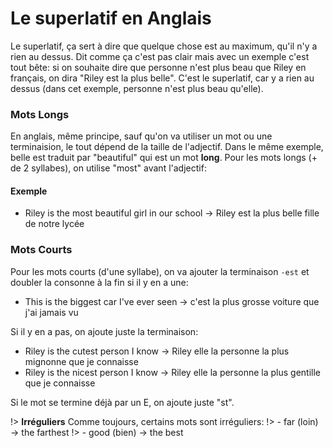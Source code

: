 # Le superlatif en Anglais

Le superlatif, ça sert à dire que quelque chose est au maximum, qu'il n'y a rien au dessus. Dit comme ça c'est pas clair mais avec un exemple c'est tout bête: si on souhaite dire que personne n'est plus beau que Riley en français, on dira "Riley est la plus belle". C'est le superlatif, car y a rien au dessus (dans cet exemple, personne n'est plus beau qu'elle).

### Mots Longs
En anglais, même principe, sauf qu'on va utiliser un mot ou une terminaision, le tout dépend de la taille de l'adjectif. Dans le même exemple, belle est traduit par "beautiful" qui est un mot **__long__**. Pour les mots longs (+ de 2 syllabes), on utilise "most" avant l'adjectif:

#### Exemple
- Riley is the most beautiful girl in our school → Riley est la plus belle fille de notre lycée 

### Mots Courts
Pour les mots courts (d'une syllabe), on va ajouter la terminaison `-est` et doubler la consonne à la fin si il y en a une:

- This is the biggest car I've ever seen → c'est la plus grosse voiture que j'ai jamais vu

Si il y en a pas, on ajoute juste la terminaison: 
- Riley is the cutest person I know → Riley elle la personne la plus mignonne que je connaisse 
- Riley is the nicest person I know → Riley elle la personne la plus gentille que je connaisse 

Si le mot se termine déjà par un E, on ajoute juste "st". 

!> **Irréguliers**
Comme toujours, certains mots sont irréguliers:
!> - far (loin) → the farthest
!> - good (bien) → the best
